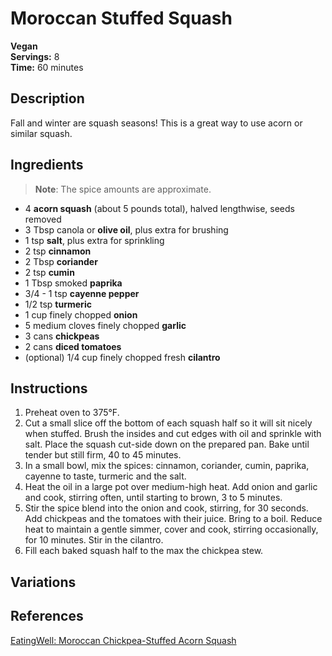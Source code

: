 # Moroccan Stuffed Squash

**Vegan**  
**Servings:** 8  
**Time:** 60 minutes

## Description

Fall and winter are squash seasons! This is a great way to use acorn or similar squash.

## Ingredients

> **Note**: The spice amounts are approximate.

- 4 **acorn squash** (about 5 pounds total), halved lengthwise, seeds removed
- 3 Tbsp canola or **olive oil**, plus extra for brushing
- 1 tsp **salt**, plus extra for sprinkling
- 2 tsp **cinnamon**
- 2 Tbsp **coriander**
- 2 tsp **cumin**
- 1 Tbsp smoked **paprika**
- 3/4 - 1 tsp **cayenne pepper**
- 1/2 tsp **turmeric**
- 1 cup finely chopped **onion**
- 5 medium cloves finely chopped **garlic**
- 3 cans **chickpeas**
- 2 cans **diced tomatoes**
- (optional) 1/4 cup finely chopped fresh **cilantro**

## Instructions

1. Preheat oven to 375°F.
1. Cut a small slice off the bottom of each squash half so it will sit nicely when stuffed. Brush the insides and cut edges with oil and sprinkle with salt. Place the squash cut-side down on the prepared pan. Bake until tender but still firm, 40 to 45 minutes.
1. In a small bowl, mix the spices: cinnamon, coriander, cumin, paprika, cayenne to taste, turmeric and the salt.
1. Heat the oil in a large pot over medium-high heat. Add onion and garlic and cook, stirring often, until starting to brown, 3 to 5 minutes.
1. Stir the spice blend into the onion and cook, stirring, for 30 seconds. Add chickpeas and the tomatoes with their juice. Bring to a boil. Reduce heat to maintain a gentle simmer, cover and cook, stirring occasionally, for 10 minutes. Stir in the cilantro.
1. Fill each baked squash half to the max the chickpea stew.

## Variations

## References

[EatingWell: Moroccan Chickpea-Stuffed Acorn Squash](http://www.eatingwell.com/recipe/255786/moroccan-chickpea-stuffed-acorn-squash)

